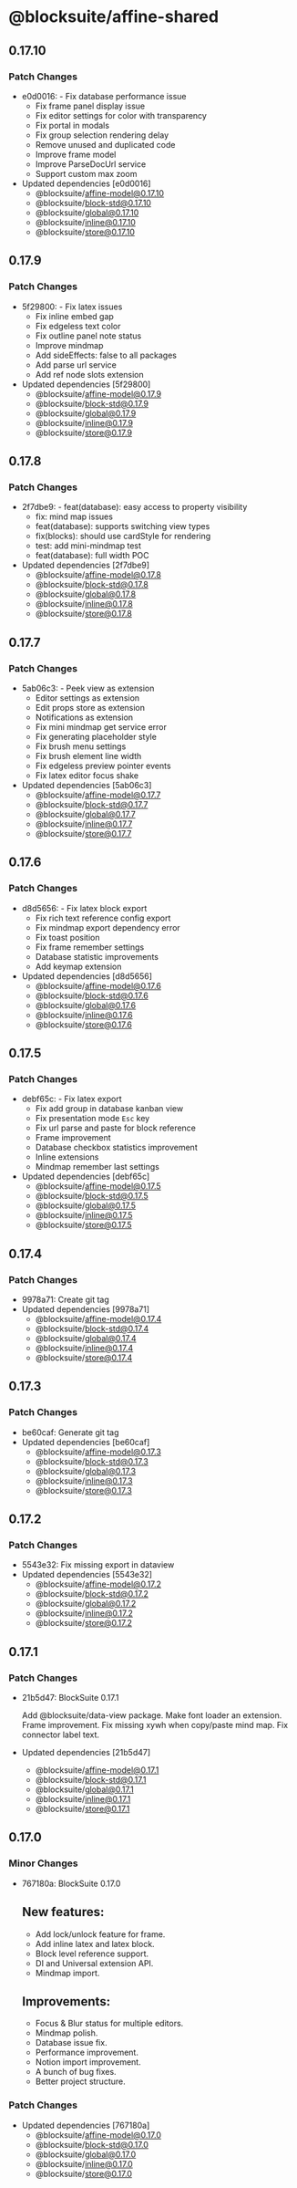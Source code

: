 # @blocksuite/affine-shared

## 0.17.10

### Patch Changes

- e0d0016: - Fix database performance issue
  - Fix frame panel display issue
  - Fix editor settings for color with transparency
  - Fix portal in modals
  - Fix group selection rendering delay
  - Remove unused and duplicated code
  - Improve frame model
  - Improve ParseDocUrl service
  - Support custom max zoom
- Updated dependencies [e0d0016]
  - @blocksuite/affine-model@0.17.10
  - @blocksuite/block-std@0.17.10
  - @blocksuite/global@0.17.10
  - @blocksuite/inline@0.17.10
  - @blocksuite/store@0.17.10

## 0.17.9

### Patch Changes

- 5f29800: - Fix latex issues
  - Fix inline embed gap
  - Fix edgeless text color
  - Fix outline panel note status
  - Improve mindmap
  - Add sideEffects: false to all packages
  - Add parse url service
  - Add ref node slots extension
- Updated dependencies [5f29800]
  - @blocksuite/affine-model@0.17.9
  - @blocksuite/block-std@0.17.9
  - @blocksuite/global@0.17.9
  - @blocksuite/inline@0.17.9
  - @blocksuite/store@0.17.9

## 0.17.8

### Patch Changes

- 2f7dbe9: - feat(database): easy access to property visibility
  - fix: mind map issues
  - feat(database): supports switching view types
  - fix(blocks): should use cardStyle for rendering
  - test: add mini-mindmap test
  - feat(database): full width POC
- Updated dependencies [2f7dbe9]
  - @blocksuite/affine-model@0.17.8
  - @blocksuite/block-std@0.17.8
  - @blocksuite/global@0.17.8
  - @blocksuite/inline@0.17.8
  - @blocksuite/store@0.17.8

## 0.17.7

### Patch Changes

- 5ab06c3: - Peek view as extension
  - Editor settings as extension
  - Edit props store as extension
  - Notifications as extension
  - Fix mini mindmap get service error
  - Fix generating placeholder style
  - Fix brush menu settings
  - Fix brush element line width
  - Fix edgeless preview pointer events
  - Fix latex editor focus shake
- Updated dependencies [5ab06c3]
  - @blocksuite/affine-model@0.17.7
  - @blocksuite/block-std@0.17.7
  - @blocksuite/global@0.17.7
  - @blocksuite/inline@0.17.7
  - @blocksuite/store@0.17.7

## 0.17.6

### Patch Changes

- d8d5656: - Fix latex block export
  - Fix rich text reference config export
  - Fix mindmap export dependency error
  - Fix toast position
  - Fix frame remember settings
  - Database statistic improvements
  - Add keymap extension
- Updated dependencies [d8d5656]
  - @blocksuite/affine-model@0.17.6
  - @blocksuite/block-std@0.17.6
  - @blocksuite/global@0.17.6
  - @blocksuite/inline@0.17.6
  - @blocksuite/store@0.17.6

## 0.17.5

### Patch Changes

- debf65c: - Fix latex export
  - Fix add group in database kanban view
  - Fix presentation mode `Esc` key
  - Fix url parse and paste for block reference
  - Frame improvement
  - Database checkbox statistics improvement
  - Inline extensions
  - Mindmap remember last settings
- Updated dependencies [debf65c]
  - @blocksuite/affine-model@0.17.5
  - @blocksuite/block-std@0.17.5
  - @blocksuite/global@0.17.5
  - @blocksuite/inline@0.17.5
  - @blocksuite/store@0.17.5

## 0.17.4

### Patch Changes

- 9978a71: Create git tag
- Updated dependencies [9978a71]
  - @blocksuite/affine-model@0.17.4
  - @blocksuite/block-std@0.17.4
  - @blocksuite/global@0.17.4
  - @blocksuite/inline@0.17.4
  - @blocksuite/store@0.17.4

## 0.17.3

### Patch Changes

- be60caf: Generate git tag
- Updated dependencies [be60caf]
  - @blocksuite/affine-model@0.17.3
  - @blocksuite/block-std@0.17.3
  - @blocksuite/global@0.17.3
  - @blocksuite/inline@0.17.3
  - @blocksuite/store@0.17.3

## 0.17.2

### Patch Changes

- 5543e32: Fix missing export in dataview
- Updated dependencies [5543e32]
  - @blocksuite/affine-model@0.17.2
  - @blocksuite/block-std@0.17.2
  - @blocksuite/global@0.17.2
  - @blocksuite/inline@0.17.2
  - @blocksuite/store@0.17.2

## 0.17.1

### Patch Changes

- 21b5d47: BlockSuite 0.17.1

  Add @blocksuite/data-view package.
  Make font loader an extension.
  Frame improvement.
  Fix missing xywh when copy/paste mind map.
  Fix connector label text.

- Updated dependencies [21b5d47]
  - @blocksuite/affine-model@0.17.1
  - @blocksuite/block-std@0.17.1
  - @blocksuite/global@0.17.1
  - @blocksuite/inline@0.17.1
  - @blocksuite/store@0.17.1

## 0.17.0

### Minor Changes

- 767180a: BlockSuite 0.17.0

  ## New features:

  - Add lock/unlock feature for frame.
  - Add inline latex and latex block.
  - Block level reference support.
  - DI and Universal extension API.
  - Mindmap import.

  ## Improvements:

  - Focus & Blur status for multiple editors.
  - Mindmap polish.
  - Database issue fix.
  - Performance improvement.
  - Notion import improvement.
  - A bunch of bug fixes.
  - Better project structure.

### Patch Changes

- Updated dependencies [767180a]
  - @blocksuite/affine-model@0.17.0
  - @blocksuite/block-std@0.17.0
  - @blocksuite/global@0.17.0
  - @blocksuite/inline@0.17.0
  - @blocksuite/store@0.17.0
